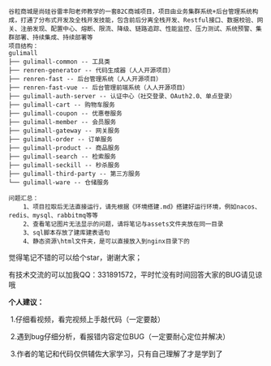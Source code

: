 ```
谷粒商城是尚硅谷雷丰阳老师教学的一套B2C商城项目，项目由业务集群系统+后台管理系统构成，打通了分布式开发及全栈开发技能，包含前后分离全栈开发、Restful接口、数据校验、网关、注册发现、配置中心、熔断、限流、降级、链路追踪、性能监控、压力测试、系统预警、集群部署、持续集成、持续部署等
项目结构：
gulimall
├── gulimall-common -- 工具类
├── renren-generator -- 代码生成器（人人开源项目）
├── renren-fast -- 后台管理系统（人人开源项目）
├── renren-fast-vue -- 后台管理前端系统（人人开源项目）
├── gulimall-auth-server -- 认证中心（社交登录、OAuth2.0、单点登录）
├── gulimall-cart -- 购物车服务
├── gulimall-coupon -- 优惠卷服务
├── gulimall-member -- 会员服务
├── gulimall-gateway -- 网关服务
├── gulimall-order -- 订单服务
├── gulimall-product -- 商品服务
├── gulimall-search -- 检索服务
├── gulimall-seckill -- 秒杀服务
├── gulimall-third-party -- 第三方服务
└── gulimall-ware -- 仓储服务

问题汇总：
    1、项目拉取后无法直接运行，请先根据《环境搭建.md》搭建好运行环境，例如nacos、redis、mysql、rabbitmq等等
    2、查看笔记图片无法显示的问题，请将笔记与assets文件夹放在同一目录
    3、sql脚本存放了建库建表语句
    4、静态资源\html文件夹，是可以直接放入到nginx目录下的
```

觉得笔记不错的可以给个star，谢谢大家；

有技术交流的可以加我QQ：331891572，平时忙没有时间回答大家的BUG请见谅哦

**个人建议：**

​	1.仔细看视频，看完视频上手敲代码（一定要敲）

​	2.遇到bug仔细分析，看报错内容定位BUG（一定要耐心定位并解决）

​	3.作者的笔记和代码仅供辅佐大家学习，只有自己理解了才是学到了


